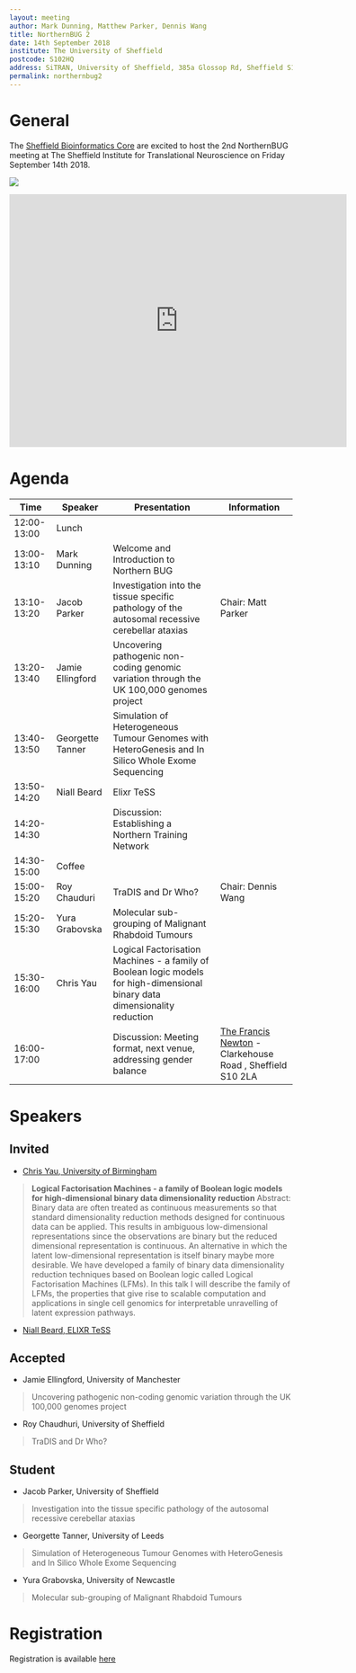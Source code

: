 ```yaml
---
layout: meeting
author: Mark Dunning, Matthew Parker, Dennis Wang
title: NorthernBUG 2
date: 14th September 2018
institute: The University of Sheffield
postcode: S102HQ
address: SiTRAN, University of Sheffield, 385a Glossop Rd, Sheffield S10 2HQ
permalink: northernbug2
---
```


# General

The [Sheffield Bioinformatics Core](http://sbc.shef.ac.uk/) are excited to host the 2nd
NorthernBUG meeting at The Sheffield Institute for Translational Neuroscience on Friday September 14th 2018.

![](http://sitran.org/files/cache/2ff7652215a3c8337cbc583ae5c8d356_f288.jpg)

<iframe src="https://www.google.com/maps/embed?pb=!1m18!1m12!1m3!1d2001.387775136842!2d-1.4912409260097166!3d53.377893936138335!2m3!1f0!2f0!3f0!3m2!1i1024!2i768!4f13.1!3m3!1m2!1s0x487982776c813b27%3A0x328ab9775db14bd6!2sSheffield+Institute+for+Translational+Neuroscience!5e0!3m2!1sen!2suk!4v1536665354716" width="600" height="450" frameborder="0" style="border:0" allowfullscreen></iframe>


# Agenda

| Time          | Speaker | Presentation | Information |
|---------------|---------|--------------|-------------|
| 12:00-13:00 | Lunch | | |
| 13:00-13:10 | Mark Dunning | Welcome and Introduction to Northern BUG | |
| 13:10-13:20 | Jacob Parker | Investigation into the tissue specific pathology of the autosomal recessive cerebellar ataxias | Chair: Matt Parker |
| 13:20-13:40 | Jamie Ellingford | Uncovering pathogenic non-coding genomic variation through the UK 100,000 genomes project | |
| 13:40-13:50 | Georgette Tanner | Simulation of Heterogeneous Tumour Genomes with HeteroGenesis and In Silico Whole Exome Sequencing | |
| 13:50-14:20 | Niall Beard | Elixr TeSS | |
| 14:20-14:30 |  | Discussion: Establishing a Northern Training Network | |
| 14:30-15:00 | Coffee | | |
| 15:00-15:20 | Roy Chauduri| TraDIS and Dr Who? | Chair: Dennis Wang|
| 15:20-15:30 | Yura Grabovska| Molecular sub-grouping of Malignant Rhabdoid Tumours | |
| 15:30-16:00 | Chris Yau | Logical Factorisation Machines - a family of Boolean logic models for high-dimensional binary data dimensionality reduction | |
| 16:00-17:00 | | Discussion: Meeting format, next venue, addressing gender balance | [The Francis Newton](https://www.jdwetherspoon.com/pubs/all-pubs/england/south-yorkshire/the-francis-newton-sheffield) - Clarkehouse Road , Sheffield S10 2LA  |

# Speakers

## Invited

- [Chris Yau, University of Birmingham](https://www.birmingham.ac.uk/staff/profiles/cancer-genomic/yau-christopher.aspx)

> **Logical Factorisation Machines - a family of Boolean logic
models for high-dimensional binary data dimensionality reduction**  Abstract: Binary data are often treated as continuous measurements so that standard dimensionality reduction methods designed for continuous
data can be applied. This results in ambiguous low-dimensional
representations since the observations are binary but the reduced
dimensional representation is continuous. An alternative in which the
latent low-dimensional representation is itself binary maybe more
desirable. We have developed a family of binary data dimensionality
reduction techniques based on Boolean logic called Logical
Factorisation Machines (LFMs). In this talk I will describe the family
of LFMs, the properties that give rise to scalable computation and
applications in single cell genomics for interpretable unravelling of
latent expression pathways.

- [Niall Beard, ELIXR TeSS](https://tess.elixir-europe.org/)

## Accepted

- Jamie Ellingford, University of Manchester

> Uncovering pathogenic non-coding genomic variation through the UK 100,000 genomes project

- Roy Chaudhuri, University of Sheffield

> TraDIS and Dr Who?

## Student

- Jacob Parker, University of Sheffield

> Investigation into the tissue specific pathology of the autosomal recessive cerebellar ataxias

- Georgette Tanner, University of Leeds

> Simulation of Heterogeneous Tumour Genomes with HeteroGenesis and In Silico Whole Exome Sequencing

- Yura Grabovska, University of Newcastle

> Molecular sub-grouping of Malignant Rhabdoid Tumours

# Registration

Registration is available [here](/meeting_registration)

